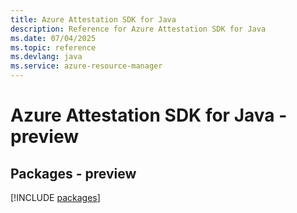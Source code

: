 ```yaml
---
title: Azure Attestation SDK for Java
description: Reference for Azure Attestation SDK for Java
ms.date: 07/04/2025
ms.topic: reference
ms.devlang: java
ms.service: azure-resource-manager
---
```

# Azure Attestation SDK for Java - preview
## Packages - preview
[!INCLUDE [packages](attestation-index.md)]